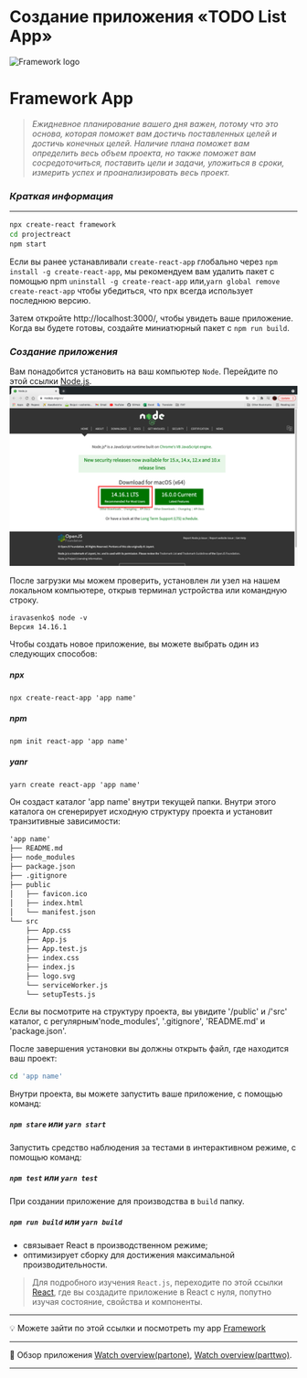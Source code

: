# Cоздание приложения «TODO List App»
![Framework logo](https://user-images.githubusercontent.com/57329027/116400714-083dd300-a833-11eb-95e1-00f56c0f7691.png)



# Framework App 
> _Ежидневное планирование вашего дня важен, потому что это основа, которая поможет вам достичь поставленных целей и достичь конечных целей. Наличие плана поможет вам определить весь объем проекта, но также поможет вам сосредоточиться, поставить цели и задачи, уложиться в сроки, измерить успех и проанализировать весь проект._

### _Краткая информация_
-------------------------
```sh
npx create-react framework
cd projectreact
npm start 
```
Если вы ранее устанавливали ```create-react-app``` глобально через ```npm install -g create-react-app```, мы рекомендуем вам удалить пакет с помощью npm ```uninstall -g create-react-app``` или,```yarn global remove create-react-app``` чтобы убедиться, что npx всегда использует последнюю версию.

Затем откройте http://localhost:3000/, чтобы увидеть ваше приложение.
Когда вы будете готовы, создайте миниатюрный пакет с `npm run build`.

### _Создание приложения_
Вам понадобится установить на ваш компьютер `Node`. Перейдите по этой ссылки [Node.js](https://nodejs.org/en/). 
![Фото сайт](image1.png)

После загрузки мы можем проверить, установлен ли узел на нашем локальном компьютере, открыв терминал устройства или командную строку.
```
iravasenko$ node -v
Версия 14.16.1
```

Чтобы создать новое приложение, вы можете выбрать один из следующих способов:

##### npx
```
npx create-react-app 'app name'
```
##### npm
```
npm init react-app 'app name'
```
##### yanr
```
yarn create react-app 'app name'
```
Он создаст каталог 'app name' внутри текущей папки.
Внутри этого каталога он сгенерирует исходную структуру проекта и установит транзитивные зависимости:
```
'app name'
├── README.md
├── node_modules
├── package.json
├── .gitignore
├── public
│   ├── favicon.ico
│   ├── index.html
│   └── manifest.json
└── src
    ├── App.css
    ├── App.js
    ├── App.test.js
    ├── index.css
    ├── index.js
    ├── logo.svg
    └── serviceWorker.js
    └── setupTests.js 
```
Если вы посмотрите на структуру проекта, вы увидите '/public' и /'src' каталог, с регулярным'node_modules', '.gitignore', 'README.md' и 'package.json'.

После завершения установки вы должны открыть файл, где находится ваш проект:
```sh
cd 'app name'
```
Внутри проекта, вы можете запустить ваше приложение, с помощью команд: 
##### `npm stare` или `yarn start`

Запустить средство наблюдения за тестами в интерактивном режиме, с помощью команд: 
##### `npm test` или `yarn test`

При создании приложение для производства в `build` папку.
##### `npm run build` или `yarn build`
* связывает React в производственном режиме;
* оптимизирует сборку для достижения максимальной производительности.

> Для подробного изучения `React.js`, переходите по этой ссылки [React](https://www.taniarascia.com/getting-started-with-react/), где вы создадите приложение в React с нуля, попутно изучая состояние, свойства и компоненты. 
---
💡 Можете зайти по этой ссылки и посмотреть my app [Framework](https://laughing-swartz-45126a.netlify.app)

---
🎥  Обзор приложения [Watch overview(partone)](https://user-images.githubusercontent.com/57329027/119260989-eccdaa00-bbdd-11eb-9193-f04e1beaaa1b.mp4), [Watch overview(parttwo)](https://user-images.githubusercontent.com/57329027/119261073-5fd72080-bbde-11eb-9243-992cde01ded4.mp4).

---



